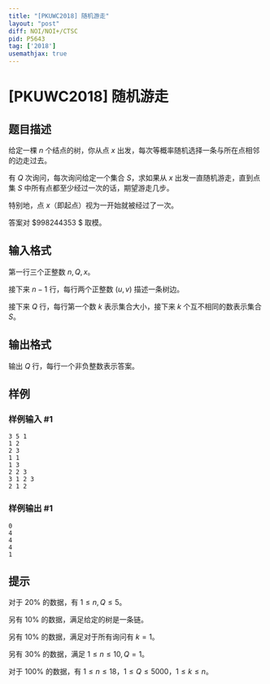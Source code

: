 ```yaml
---
title: "[PKUWC2018] 随机游走"
layout: "post"
diff: NOI/NOI+/CTSC
pid: P5643
tag: ['2018']
usemathjax: true
---
```


# [PKUWC2018] 随机游走
## 题目描述

给定一棵 $n$ 个结点的树，你从点 $x$ 出发，每次等概率随机选择一条与所在点相邻的边走过去。

有 $Q$ 次询问，每次询问给定一个集合 $S$，求如果从 $x$ 出发一直随机游走，直到点集 $S$ 中所有点都至少经过一次的话，期望游走几步。

特别地，点 $x$（即起点）视为一开始就被经过了一次。

答案对 $998244353 $ 取模。

## 输入格式

第一行三个正整数 $n,Q,x$。

接下来 $n-1$ 行，每行两个正整数 $(u,v)$ 描述一条树边。

接下来 $Q$ 行，每行第一个数 $k$ 表示集合大小，接下来 $k$ 个互不相同的数表示集合 $S$。
## 输出格式

输出 $Q$ 行，每行一个非负整数表示答案。
## 样例

### 样例输入 #1
```
3 5 1
1 2
2 3
1 1
1 3
2 2 3
3 1 2 3
2 1 2
```
### 样例输出 #1
```
0
4
4
4
1
```
## 提示

对于 $20\%$ 的数据，有 $1\leq n,Q\leq 5$。

另有 $10\%$ 的数据，满足给定的树是一条链。

另有 $10\%$ 的数据，满足对于所有询问有 $k=1$。

另有 $30\%$ 的数据，满足 $1\leq n\leq 10 ,Q=1$。

对于 $100\%$ 的数据，有 $1\leq n\leq 18$，$1\leq Q\leq 5000$，$1\leq k\leq n$。
